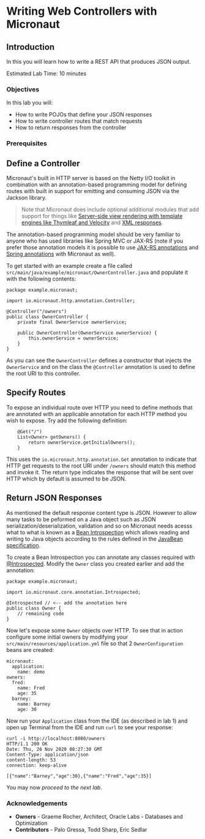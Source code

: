 # Writing Web Controllers with Micronaut

## Introduction
In this you will learn how to write a REST API that produces JSON output.

Estimated Lab Time: 10 minutes

### Objectives

In this lab you will:
* How to write POJOs that define your JSON responses
* How to write controller routes that match requests
* How to return responses from the controller

### Prerequisites

## Define a Controller

Micronaut's built in HTTP server is based on the Netty I/O toolkit in combination with an annotation-based programming model for defining routes with built in support for emitting and consuming JSON via the Jackson library.

> Note that Micronaut does include optional additional modules that add support for things like [Server-side view rendering with template engines like Thymleaf and Velocity](https://micronaut-projects.github.io/micronaut-views/latest/guide/) and [XML responses](https://micronaut-projects.github.io/micronaut-jackson-xml/latest/guide/index.html).

The annotation-based programming model should be very familiar to anyone who has used libraries like Spring MVC or JAX-RS (note if you prefer those annotation models it is possible to use [JAX-RS annotations](https://micronaut-projects.github.io/micronaut-jaxrs/latest/guide/index.html) and [Spring annotations](https://micronaut-projects.github.io/micronaut-spring/latest/guide/) with Micronaut as well).

To get started with an example create a file called `src/main/java/example/micronaut/OwnerController.java` and populate it with the following contents:

```
package example.micronaut;

import io.micronaut.http.annotation.Controller;

@Controller("/owners")
public class OwnerController {
    private final OwnerService ownerService;

    public OwnerController(OwnerService ownerService) {
        this.ownerService = ownerService;
    }
}
```

As you can see the `OwnerController` defines a constructor that injects the `OwnerService` and on the class the `@Controller` annotation is used to define the root URI to this controller.


## Specify Routes

To expose an individual route over HTTP you need to define methods that are annotated with an applicable annotation for each HTTP method you wish to expose. Try add the following definition:

```
    @Get("/")
    List<Owner> getOwners() {
        return ownerService.getInitialOwners();
    }
```

This uses the `io.micronaut.http.annotation.Get` annotation to indicate that HTTP get requests to the root URI under `/owners` should match this method and invoke it. The return type indicates the response that will be sent over HTTP which by default is assumed to be JSON.


## Return JSON Responses

As mentioned the default response content type is JSON. However to allow many tasks to be peformed on a Java object such as JSON serialization/deserialization, validation and so on Micronaut needs acesss what to what is known as a [Bean Introspection](https://docs.micronaut.io/latest/guide/index.html#introspection) which allows reading and writing to Java objects according to the rules defined in the [JavaBean specification](https://www.oracle.com/java/technologies/javase/javabeans-spec.html).

To create a Bean Introspection you can annotate any classes required with [@Introspected](https://docs.micronaut.io/latest/api/io/micronaut/core/annotation/Introspected.html). Modify the `Owner` class you created earlier and add the annotation:

```
package example.micronaut;

import io.micronaut.core.annotation.Introspected;

@Introspected // <-- add the annotation here
public class Owner {
    // remaining code
}

```


Now let's expose some `Owner` objects over HTTP. To see that in action configure some initial owners by modifying your `src/main/resources/application.yml` file so that 2 `OwnerConfiguration` beans are created:

```
micronaut:
  application:
    name: demo
owners:
  fred:
    name: Fred
    age: 35
  barney:
    name: Barney
    age: 30
```

Now run your `Application` class from the IDE (as described in lab 1) and open up Terminal from the IDE and run `curl` to see your response:

```
curl -i http://localhost:8080/owners
HTTP/1.1 200 OK
Date: Thu, 26 Nov 2020 08:27:30 GMT
Content-Type: application/json
content-length: 53
connection: keep-alive

[{"name":"Barney","age":30},{"name":"Fred","age":35}]
```

You may now *proceed to the next lab*.

### Acknowledgements
- **Owners** - Graeme Rocher, Architect, Oracle Labs - Databases and Optimization
- **Contributors** - Palo Gressa, Todd Sharp, Eric Sedlar